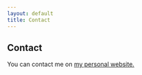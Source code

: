 ```yaml
---
layout: default
title: Contact
---
```


## Contact
You can contact me on <a href="http://example.com/">my personal website.</a>